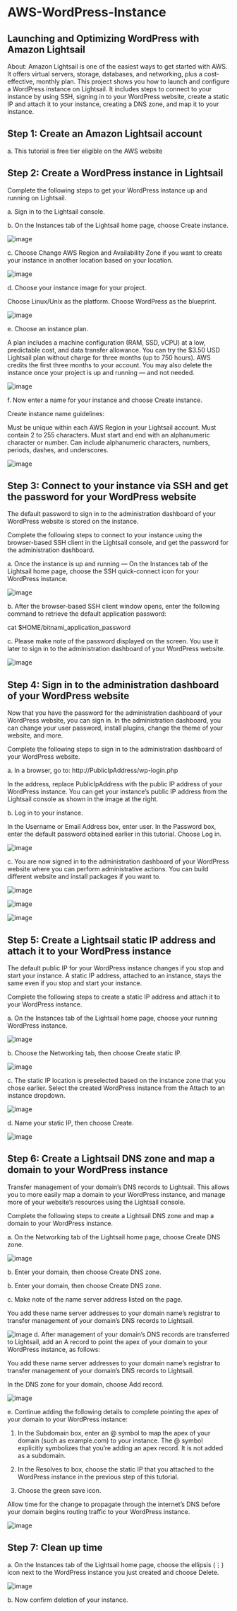 # AWS-WordPress-Instance
## Launching and Optimizing WordPress with Amazon Lightsail
About: Amazon Lightsail is one of the easiest ways to get started with AWS. It offers virtual servers, storage, databases, and networking, plus a cost-effective, monthly plan. 
This project shows you how to launch and configure a WordPress instance on Lightsail. It includes steps to connect to your instance by using SSH, signing in to your WordPress website, create a static IP and attach it to your instance, creating a DNS zone, and map it to your instance.

## Step 1: Create an Amazon Lightsail account
a. This tutorial is free tier eligible on the AWS website

## Step 2: Create a WordPress instance in Lightsail
Complete the following steps to get your WordPress instance up and running on Lightsail.

a. Sign in to the Lightsail console.

b. On the Instances tab of the Lightsail home page, choose Create instance.

![image](https://github.com/JohnnyLouisTech/AWS-WordPress-Instance/assets/29494723/b38b2a45-1013-4919-a9e8-875bb9809a26)

c. Choose Change AWS Region and Availability Zone if you want to create your instance in another location based on your location.

![image](https://github.com/JohnnyLouisTech/AWS-WordPress-Instance/assets/29494723/b5c06155-f528-42b1-84a3-993185f9f02b)

d. Choose your instance image for your project.

Choose Linux/Unix as the platform.
Choose WordPress as the blueprint.

![image](https://github.com/JohnnyLouisTech/AWS-WordPress-Instance/assets/29494723/1a287c65-0aa3-476f-a6a8-b5854cc259bd)


e. Choose an instance plan.

A plan includes a machine configuration (RAM, SSD, vCPU) at a low, predictable cost, and data transfer allowance. You can try the $3.50 USD Lightsail plan without charge for three months (up to 750 hours). AWS credits the first three months to your account. You may also delete the instance once your project is up and running — and not needed.

![image](https://github.com/JohnnyLouisTech/AWS-WordPress-Instance/assets/29494723/98f9f07e-2f18-4f96-b0ef-818e4f6ec047)

f. Now enter a name for your instance and choose Create instance.

Create instance name guidelines:

Must be unique within each AWS Region in your Lightsail account.
Must contain 2 to 255 characters.
Must start and end with an alphanumeric character or number.
Can include alphanumeric characters, numbers, periods, dashes, and underscores.

![image](https://github.com/JohnnyLouisTech/AWS-WordPress-Instance/assets/29494723/035ecef6-9cbe-4fdd-bc3a-500765e8c1c9)


## Step 3: Connect to your instance via SSH and get the password for your WordPress website
The default password to sign in to the administration dashboard of your WordPress website is stored on the instance.

Complete the following steps to connect to your instance using the browser-based SSH client in the Lightsail console, and get the password for the administration dashboard.

a. Once the instance is up and running — On the Instances tab of the Lightsail home page, choose the SSH quick-connect icon for your WordPress instance.

![image](https://github.com/JohnnyLouisTech/AWS-WordPress-Instance/assets/29494723/202a4d7c-28cb-4638-b8b8-8925c96062b3)


b. After the browser-based SSH client window opens, enter the following command to retrieve the default application password:

cat $HOME/bitnami_application_password

c. Please make note of the password displayed on the screen. You use it later to sign in to the administration dashboard of your WordPress website.


![image](https://github.com/JohnnyLouisTech/AWS-WordPress-Instance/assets/29494723/6d1c3a27-7a04-44e9-b564-7af8624195ac)


## Step 4: Sign in to the administration dashboard of your WordPress website
Now that you have the password for the administration dashboard of your WordPress website, you can sign in. In the administration dashboard, you can change your user password, install plugins, change the theme of your website, and more.

Complete the following steps to sign in to the administration dashboard of your WordPress website.

a. In a browser, go to:
http://PublicIpAddress/wp-login.php

In the address, replace PublicIpAddress with the public IP address of your WordPress instance. You can get your instance’s public IP address from the Lightsail console as shown in the image at the right.

b. Log in to your instance.

In the Username or Email Address box, enter user.
In the Password box, enter the default password obtained earlier in this tutorial.
Choose Log in.

![image](https://github.com/JohnnyLouisTech/AWS-WordPress-Instance/assets/29494723/190d4eab-556f-43cc-bf97-7d9555d8f7a7)

c. You are now signed in to the administration dashboard of your WordPress website where you can perform administrative actions. You can build different website and install packages if you want to.


![image](https://github.com/JohnnyLouisTech/AWS-WordPress-Instance/assets/29494723/6a44ca41-19a2-406e-8614-3ec15c4f774c)

![image](https://github.com/JohnnyLouisTech/AWS-WordPress-Instance/assets/29494723/aa869e07-4447-49de-9957-e4958a04013a)

![image](https://github.com/JohnnyLouisTech/AWS-WordPress-Instance/assets/29494723/6d0d433e-50f9-4fbe-9ea7-b29655e8b538)


## Step 5: Create a Lightsail static IP address and attach it to your WordPress instance
The default public IP for your WordPress instance changes if you stop and start your instance. A static IP address, attached to an instance, stays the same even if you stop and start your instance.

Complete the following steps to create a static IP address and attach it to your WordPress instance.

a. On the Instances tab of the Lightsail home page, choose your running WordPress instance.

![image](https://github.com/JohnnyLouisTech/AWS-WordPress-Instance/assets/29494723/9099cf63-8a5d-440e-a236-5b40405b75f1)

b. Choose the Networking tab, then choose Create static IP.

![image](https://github.com/JohnnyLouisTech/AWS-WordPress-Instance/assets/29494723/3b956665-9754-4039-a4d7-549fd87c1e6f)


c. The static IP location is preselected based on the instance zone that you chose earlier. Select the created WordPress instance from the Attach to an instance dropdown.

![image](https://github.com/JohnnyLouisTech/AWS-WordPress-Instance/assets/29494723/ebc043c4-7e01-4931-97d2-5f0c86978088)

d. Name your static IP, then choose Create.

![image](https://github.com/JohnnyLouisTech/AWS-WordPress-Instance/assets/29494723/3a5805ef-1e77-446d-9701-9609587693fe)

## Step 6: Create a Lightsail DNS zone and map a domain to your WordPress instance
Transfer management of your domain’s DNS records to Lightsail. This allows you to more easily map a domain to your WordPress instance, and manage more of your website’s resources using the Lightsail console.

Complete the following steps to create a Lightsail DNS zone and map a domain to your WordPress instance.

a. On the Networking tab of the Lightsail home page, choose Create DNS zone.

![image](https://github.com/JohnnyLouisTech/AWS-WordPress-Instance/assets/29494723/63ed8c87-c996-4f02-ae2e-d06b781b61bc)


b. Enter your domain, then choose Create DNS zone.

b. Enter your domain, then choose Create DNS zone.

c. Make note of the name server address listed on the page.

You add these name server addresses to your domain name’s registrar to transfer management of your domain’s DNS records to Lightsail.


![image](https://github.com/JohnnyLouisTech/AWS-WordPress-Instance/assets/29494723/a961b95f-83c4-47fe-b146-c611ded205da)
d. After management of your domain’s DNS records are transferred to Lightsail, add an A record to point the apex of your domain to your WordPress instance, as follows:

You add these name server addresses to your domain name’s registrar to transfer management of your domain’s DNS records to Lightsail.

In the DNS zone for your domain, choose Add record.

![image](https://github.com/JohnnyLouisTech/AWS-WordPress-Instance/assets/29494723/63ad3b57-bd8b-4163-907a-2f1042d756d0)


e. Continue adding the following details to complete pointing the apex of your domain to your WordPress instance:

1. In the Subdomain box, enter an @ symbol to map the apex of your domain (such as example.com) to your instance. The @ symbol explicitly symbolizes that you’re adding an apex record. It is not added as a subdomain.

2. In the Resolves to box, choose the static IP that you attached to the WordPress instance in the previous step of this tutorial.

3. Choose the green save icon.

Allow time for the change to propagate through the internet’s DNS before your domain begins routing traffic to your WordPress instance.


![image](https://github.com/JohnnyLouisTech/AWS-WordPress-Instance/assets/29494723/c1ba0e31-300d-4e3b-85f4-037057945a43)

## Step 7: Clean up time
a. On the Instances tab of the Lightsail home page, choose the ellipsis (⋮) icon next to the WordPress instance you just created and choose Delete.

![image](https://github.com/JohnnyLouisTech/AWS-WordPress-Instance/assets/29494723/e77df409-f543-4386-af1f-95d04e34c425)



b. Now confirm deletion of your instance.






















